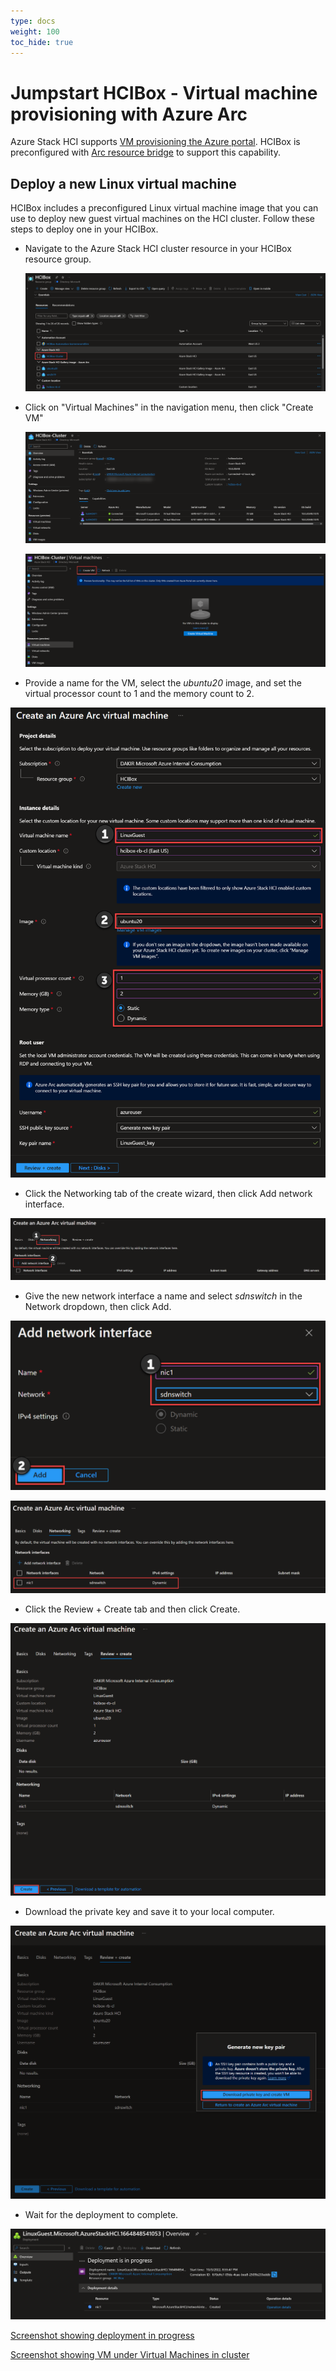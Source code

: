 ```yaml
---
type: docs
weight: 100
toc_hide: true
---
```


# Jumpstart HCIBox - Virtual machine provisioning with Azure Arc

Azure Stack HCI supports [VM provisioning the Azure portal](https://learn.microsoft.com/azure-stack/hci/manage/azure-arc-enabled-virtual-machines). HCIBox is preconfigured with [Arc resource bridge](https://learn.microsoft.com/azure-stack/hci/manage/azure-arc-enabled-virtual-machines#what-is-azure-arc-resource-bridge) to support this capability.

## Deploy a new Linux virtual machine

HCIBox includes a preconfigured Linux virtual machine image that you can use to deploy new guest virtual machines on the HCI cluster. Follow these steps to deploy one in your HCIBox.

- Navigate to the Azure Stack HCI cluster resource in your HCIBox resource group.

  ![Screenshot showing Azure Stack HCI cluster in RG](./hcicluster_rg.png)

- Click on "Virtual Machines" in the navigation menu, then click "Create VM"

  ![Screenshot showing Azure Stack HCI cluster resource blade](./hcicluster_create_vm.png)

  ![Screenshot showing Create VM blade](./hcicluster_create_vm_blade.png)

- Provide a name for the VM, select the _ubuntu20_ image, and set the virtual processor count to 1 and the memory count to 2.

![Screenshot showing select gallery image](./create_vm_detail_1.png)

- Click the Networking tab of the create wizard, then click Add network interface.

![Screenshot showing network tab of create vm wizard](./create_vm_detail_2.png)

- Give the new network interface a name and select _sdnswitch_ in the Network dropdown, then click Add.

![Screenshot showing create NIC tab of create vm wizard](./create_vm_detail_3.png)

![Screenshot showing NIC was created](./create_vm_detail_4.png)

- Click the Review + Create tab and then click Create.

![Screenshot showing NIC was created](./create_vm_detail_5.png)

- Download the private key and save it to your local computer.

![Screenshot showing NIC was created](./create_vm_detail_6.png)

- Wait for the deployment to complete.

![Screenshot showing NIC was created](./create_vm_detail_7.png)

  [Screenshot showing deployment in progress]()

  [Screenshot showing VM under Virtual Machines in cluster]()